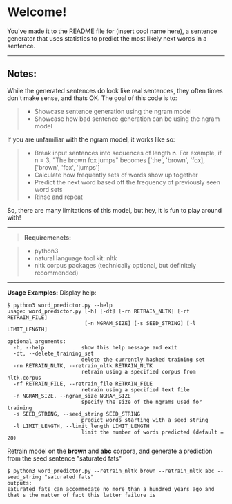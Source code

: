 Welcome!
===================
You've made it to the README file for (insert cool name here), a sentence generator that uses statistics to predict the most likely next words in a sentence.

---
Notes:
---
While the generated sentences do look like real sentences, they often times don't make sense, and thats OK. The goal of this code is to:
> - Showcase sentence generation using the ngram model
> - Showcase how bad sentence generation can be using the ngram model

If you are unfamiliar with the ngram model, it works like so:
> - Break input sentences into sequences of length **n**. For example, if n = 3, "The brown fox jumps" becomes ['the', 'brown', 'fox], ['brown', 'fox', 'jumps']
> - Calculate how frequently sets of words show up together
> - Predict the next word based off the frequency of previously seen word sets
> - Rinse and repeat

So, there are many limitations of this model, but hey, it is fun to play around with!

----------

> **Requiremenets:**

> - python3
> - natural language tool kit: nltk
> - nltk corpus packages (technically optional, but definitely recommended)

---

**Usage Examples:**
Display help:
```
$ python3 word_predictor.py --help
usage: word_predictor.py [-h] [-dt] [-rn RETRAIN_NLTK] [-rf RETRAIN_FILE]
                         [-n NGRAM_SIZE] [-s SEED_STRING] [-l LIMIT_LENGTH]

optional arguments:
  -h, --help            show this help message and exit
  -dt, --delete_training_set
                        delete the currently hashed training set
  -rn RETRAIN_NLTK, --retrain_nltk RETRAIN_NLTK
                        retrain using a specified corpus from nltk.corpus
  -rf RETRAIN_FILE, --retrain_file RETRAIN_FILE
                        retrain using a specified text file
  -n NGRAM_SIZE, --ngram_size NGRAM_SIZE
                        specify the size of the ngrams used for training
  -s SEED_STRING, --seed_string SEED_STRING
                        predict words starting with a seed string
  -l LIMIT_LENGTH, --limit_length LIMIT_LENGTH
                        limit the number of words predicted (default = 20)
```

Retrain model on the **brown** and **abc** corpora, and generate a prediction from the seed sentence "saturated fats"
```
$ python3 word_predictor.py --retrain_nltk brown --retrain_nltk abc --seed_string "saturated fats"
outputs:
saturated fats can accommodate no more than a hundred years ago and that s the matter of fact this latter failure is
```
